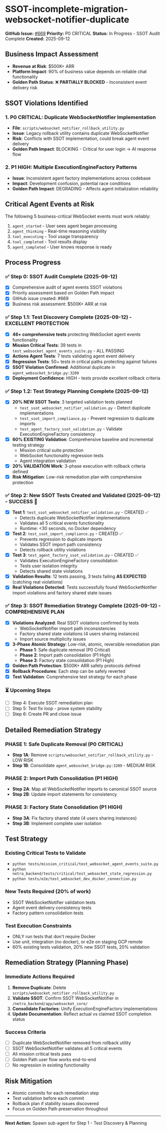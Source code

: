 # SSOT-incomplete-migration-websocket-notifier-duplicate

**GitHub Issue:** [#669](https://github.com/netra-systems/netra-apex/issues/669)
**Priority:** P0 CRITICAL
**Status:** In Progress - SSOT Audit Complete
**Created:** 2025-09-12

## Business Impact Assessment
- **Revenue at Risk**: $500K+ ARR
- **Platform Impact**: 90% of business value depends on reliable chat functionality
- **Golden Path Status**: ❌ **PARTIALLY BLOCKED** - Inconsistent event delivery risk

## SSOT Violations Identified

### 1. P0 CRITICAL: Duplicate WebSocketNotifier Implementation
- **File**: `scripts/websocket_notifier_rollback_utility.py`
- **Issue**: Legacy rollback utility contains duplicate WebSocketNotifier
- **Risk**: Conflicts with SSOT implementation, could break agent event delivery
- **Golden Path Impact**: BLOCKING - Critical for user login → AI response flow

### 2. P1 HIGH: Multiple ExecutionEngineFactory Patterns
- **Issue**: Inconsistent agent factory implementations across codebase
- **Impact**: Development confusion, potential race conditions
- **Golden Path Impact**: DEGRADING - Affects agent initialization reliability

## Critical Agent Events at Risk
The following 5 business-critical WebSocket events must work reliably:
1. `agent_started` - User sees agent began processing
2. `agent_thinking` - Real-time reasoning visibility
3. `tool_executing` - Tool usage transparency
4. `tool_completed` - Tool results display
5. `agent_completed` - User knows response is ready

## Process Progress

### ✅ Step 0: SSOT Audit Complete (2025-09-12)
- [x] Comprehensive audit of agent events SSOT violations
- [x] Priority assessment based on Golden Path impact
- [x] GitHub issue created: #669
- [x] Business risk assessment: $500K+ ARR at risk

### ✅ Step 1.1: Test Discovery Complete (2025-09-12) - EXCELLENT PROTECTION
- [x] **46+ comprehensive tests** protecting WebSocket agent events functionality
- [x] **Mission Critical Tests**: 39 tests in `test_websocket_agent_events_suite.py` - ALL PASSING
- [x] **Actions Agent Tests**: 7 tests validating agent event delivery
- [x] **Regression Tests**: 50+ tests in critical paths protecting against failures
- [x] **SSOT Violation Confirmed**: Additional duplicate in `agent_websocket_bridge.py:3209`
- [x] **Deployment Confidence**: HIGH - tests provide excellent rollback criteria

### ✅ Step 1.2: Test Strategy Planning Complete (2025-09-12)
- [x] **20% NEW SSOT Tests**: 3 targeted validation tests planned
  - `test_ssot_websocket_notifier_validation.py` - Detect duplicate implementations
  - `test_ssot_import_compliance.py` - Prevent regression to duplicate imports
  - `test_agent_factory_ssot_validation.py` - Validate ExecutionEngineFactory consistency
- [x] **60% EXISTING Validation**: Comprehensive baseline and incremental testing strategy
  - Mission critical suite protection
  - WebSocket functionality regression tests
  - Agent integration validation
- [x] **20% VALIDATION Work**: 3-phase execution with rollback criteria defined
- [x] **Risk Mitigation**: Low-risk remediation plan with comprehensive protection

### ✅ Step 2: New SSOT Tests Created and Validated (2025-09-12) - SUCCESS 🎉
- [x] **Test 1**: `test_ssot_websocket_notifier_validation.py` - CREATED ✅
  - Detects duplicate WebSocketNotifier implementations
  - Validates all 5 critical events functionality
  - Runtime: <30 seconds, no Docker dependency
- [x] **Test 2**: `test_ssot_import_compliance.py` - CREATED ✅
  - Prevents regression to duplicate imports
  - Validates SSOT import path consistency
  - Detects rollback utility violations
- [x] **Test 3**: `test_agent_factory_ssot_validation.py` - CREATED ✅
  - Validates ExecutionEngineFactory consolidation
  - Tests user isolation integrity
  - Detects shared state violations
- [x] **Validation Results**: 12 tests passing, 3 tests failing **AS EXPECTED** (catching real violations)
- [x] **Real Violations Detected**: Tests successfully found WebSocketNotifier import violations and factory shared state issues

### ✅ Step 3: SSOT Remediation Strategy Complete (2025-09-12) - COMPREHENSIVE PLAN
- [x] **Violations Analyzed**: Real SSOT violations confirmed by tests
  - WebSocketNotifier import path inconsistencies
  - Factory shared state violations (4 users sharing instances)
  - Import source multiplicity issues
- [x] **3-Phase Atomic Strategy**: Low-risk, atomic, reversible remediation plan
  - **Phase 1**: Safe duplicate removal (P0 Critical)
  - **Phase 2**: Import path consolidation (P1 High)
  - **Phase 3**: Factory state consolidation (P1 High)
- [x] **Golden Path Protection**: $500K+ ARR safety protocols defined
- [x] **Rollback Procedures**: Each step can be safely reverted
- [x] **Test Validation**: Comprehensive test strategy for each phase

### ⏳ Upcoming Steps
- [ ] Step 4: Execute SSOT remediation plan
- [ ] Step 5: Test fix loop - prove system stability
- [ ] Step 6: Create PR and close issue

## Detailed Remediation Strategy

### PHASE 1: Safe Duplicate Removal (P0 CRITICAL)
- **Step 1A**: Remove `scripts/websocket_notifier_rollback_utility.py` - LOW RISK
- **Step 1B**: Consolidate `agent_websocket_bridge.py:3209` - MEDIUM RISK

### PHASE 2: Import Path Consolidation (P1 HIGH)
- **Step 2A**: Map all WebSocketNotifier imports to canonical SSOT source
- **Step 2B**: Update import statements for consistency

### PHASE 3: Factory State Consolidation (P1 HIGH)
- **Step 3A**: Fix factory shared state (4 users sharing instances)
- **Step 3B**: Implement complete user isolation

## Test Strategy

### Existing Critical Tests to Validate
- `python tests/mission_critical/test_websocket_agent_events_suite.py`
- `python netra_backend/tests/critical/test_websocket_state_regression.py`
- `python tests/e2e/test_websocket_dev_docker_connection.py`

### New Tests Required (20% of work)
- SSOT WebSocketNotifier validation tests
- Agent event delivery consistency tests
- Factory pattern consolidation tests

### Test Execution Constraints
- ONLY run tests that don't require Docker
- Use unit, integration (no docker), or e2e on staging GCP remote
- 60% existing tests validation, 20% new SSOT tests, 20% validation

## Remediation Strategy (Planning Phase)

### Immediate Actions Required
1. **Remove Duplicate**: Delete `scripts/websocket_notifier_rollback_utility.py`
2. **Validate SSOT**: Confirm SSOT WebSocketNotifier in `/netra_backend/app/websocket_core/`
3. **Consolidate Factories**: Unify ExecutionEngineFactory implementations
4. **Update Documentation**: Reflect actual vs claimed SSOT completion status

### Success Criteria
- [ ] Duplicate WebSocketNotifier removed from rollback utility
- [ ] SSOT WebSocketNotifier validates all 5 critical events
- [ ] All mission critical tests pass
- [ ] Golden Path user flow works end-to-end
- [ ] No regression in existing functionality

## Risk Mitigation
- Atomic commits for each remediation step
- Test validation before each commit
- Rollback plan if stability issues discovered
- Focus on Golden Path preservation throughout

---

**Next Action:** Spawn sub-agent for Step 1 - Test Discovery & Planning